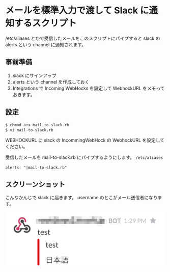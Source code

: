 # メールを標準入力で渡して Slack に通知するスクリプト

/etc/aliases とかで受信したメールをこのスクリプトにパイプすると
slack の alerts という channel に通知されます。

## 事前準備

1. slack にサインアップ
2. alerts という channel を作成しておく
3. Integrations で Incoming WebHocks を設定して WebhockURL をメモっておきます。

## 設定

```
$ chmod a+x mail-to-slack.rb
$ vi mail-to-slack.rb
```

WEBHOCKURL に slack の IncommingWebHock の WebhockURL を設定してください。


受信したメールを mail-to-slack.rb にパイプするようにします。
``/etc/aliases``
```
alerts: "|mail-to-slack.rb"
```

## スクリーンショット

こんなかんじで slack に届きます。
username のとこがメール送信者になります。

![Screenshot](screenshot.png "Screenshot")

